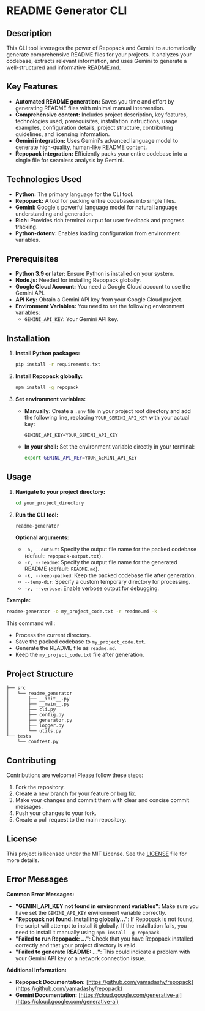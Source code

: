 # README Generator CLI

## Description

This CLI tool leverages the power of Repopack and Gemini to automatically generate comprehensive README files for your projects. It analyzes your codebase, extracts relevant information, and uses Gemini to generate a well-structured and informative README.md.

## Key Features

- **Automated README generation:** Saves you time and effort by generating README files with minimal manual intervention.
- **Comprehensive content:**  Includes project description, key features, technologies used, prerequisites, installation instructions, usage examples, configuration details, project structure, contributing guidelines, and licensing information.
- **Gemini integration:**  Uses Gemini's advanced language model to generate high-quality, human-like README content.
- **Repopack integration:** Efficiently packs your entire codebase into a single file for seamless analysis by Gemini.

## Technologies Used

- **Python:** The primary language for the CLI tool.
- **Repopack:** A tool for packing entire codebases into single files.
- **Gemini:** Google's powerful language model for natural language understanding and generation.
- **Rich:** Provides rich terminal output for user feedback and progress tracking.
- **Python-dotenv:** Enables loading configuration from environment variables.

## Prerequisites

- **Python 3.9 or later:**  Ensure Python is installed on your system.
- **Node.js:** Needed for installing Repopack globally.
- **Google Cloud Account:** You need a Google Cloud account to use the Gemini API.
- **API Key:** Obtain a Gemini API key from your Google Cloud project.
- **Environment Variables:** You need to set the following environment variables:
    - `GEMINI_API_KEY`: Your Gemini API key.

## Installation

1. **Install Python packages:**
   ```bash
   pip install -r requirements.txt
   ```

2. **Install Repopack globally:**
   ```bash
   npm install -g repopack
   ```

3. **Set environment variables:**
   - **Manually:** Create a `.env` file in your project root directory and add the following line, replacing `YOUR_GEMINI_API_KEY` with your actual key:
     ```
     GEMINI_API_KEY=YOUR_GEMINI_API_KEY
     ```
   - **In your shell:**  Set the environment variable directly in your terminal:
     ```bash
     export GEMINI_API_KEY=YOUR_GEMINI_API_KEY
     ```

## Usage

1. **Navigate to your project directory:**
   ```bash
   cd your_project_directory
   ```

2. **Run the CLI tool:**
   ```bash
   readme-generator
   ```

   **Optional arguments:**

   - `-o, --output`: Specify the output file name for the packed codebase (default: `repopack-output.txt`).
   - `-r, --readme`: Specify the output file name for the generated README (default: `README.md`).
   - `-k, --keep-packed`: Keep the packed codebase file after generation.
   - `--temp-dir`: Specify a custom temporary directory for processing.
   - `-v, --verbose`: Enable verbose output for debugging.

**Example:**
```bash
readme-generator -o my_project_code.txt -r readme.md -k
```

This command will:

- Process the current directory.
- Save the packed codebase to `my_project_code.txt`.
- Generate the README file as `readme.md`.
- Keep the `my_project_code.txt` file after generation.

## Project Structure

```
├── src
│   └── readme_generator
│       ├── __init__.py
│       ├── __main__.py
│       ├── cli.py
│       ├── config.py
│       ├── generator.py
│       ├── logger.py
│       └── utils.py
└── tests
    └── conftest.py

```

## Contributing

Contributions are welcome! Please follow these steps:

1. Fork the repository.
2. Create a new branch for your feature or bug fix.
3. Make your changes and commit them with clear and concise commit messages.
4. Push your changes to your fork.
5. Create a pull request to the main repository.

## License

This project is licensed under the MIT License. See the [LICENSE](LICENSE) file for more details.

## Error Messages

**Common Error Messages:**

- **"GEMINI_API_KEY not found in environment variables"**: Make sure you have set the `GEMINI_API_KEY` environment variable correctly.
- **"Repopack not found. Installing globally..."**: If Repopack is not found, the script will attempt to install it globally. If the installation fails, you need to install it manually using `npm install -g repopack`.
- **"Failed to run Repopack: ..."**:  Check that you have Repopack installed correctly and that your project directory is valid.
- **"Failed to generate README: ..."**:  This could indicate a problem with your Gemini API key or a network connection issue.

**Additional Information:**

- **Repopack Documentation:** [https://github.com/yamadashy/repopack](https://github.com/yamadashy/repopack)
- **Gemini Documentation:** [https://cloud.google.com/generative-ai](https://cloud.google.com/generative-ai)

